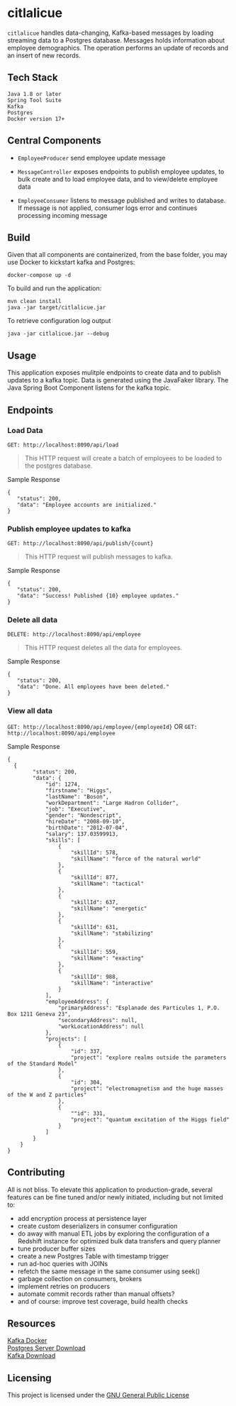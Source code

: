 # citlalicue

`citlalicue` handles data-changing, Kafka-based messages by loading streaming data to a Postgres database. Messages holds information about employee demographics. The operation performs an update of records and an insert of new records.
  
## Tech Stack

```
Java 1.8 or later
Spring Tool Suite
Kafka
Postgres
Docker version 17+
```

## Central Components

- `EmployeeProducer` send employee update message

- `MessageController` exposes endpoints to publish employee updates, to bulk create and to load employee data, and to view/delete employee data

- `EmployeeConsumer` listens to message published and writes to database. If message is not applied, consumer logs error and continues processing incoming message

## Build 

Given that all components are containerized, from the base folder, you may use Docker to kickstart kafka and Postgres:
```
docker-compose up -d
```

To build and run the application:
```
mvn clean install
java -jar target/citlalicue.jar
```

To retrieve configuration log output
```
java -jar citlalicue.jar --debug
```

## Usage

This application exposes mulitple endpoints to create data and to publish updates to a kafka topic. Data is generated using the JavaFaker library. The Java Spring Boot Component listens for the kafka topic.

## Endpoints

### Load Data

`GET: http://localhost:8090/api/load`
> This HTTP request will create a batch of employees to be loaded to the postgres database. 

Sample Response
```
{
   "status": 200,
   "data": "Employee accounts are initialized."
}
```

### Publish employee updates to kafka

`GET: http://localhost:8090/api/publish/{count}`
> This HTTP request will publish messages to kafka.

Sample Response
```
{
   "status": 200,
   "data": "Success! Published {10} employee updates."
}
```

### Delete all data

`DELETE: http://localhost:8090/api/employee`
> This HTTP request deletes all the data for employees.

Sample Response
```
{
   "status": 200,
   "data": "Done. All employees have been deleted."
}
```

### View all data

`GET: http://localhost:8090/api/employee/{employeeId}` 
OR
`GET: http://localhost:8090/api/employee`

Sample Response
```
{
  {
        "status": 200,
        "data": {
            "id": 1274,
            "firstname": "Higgs",
            "lastName": "Boson",
            "workDepartment": "Large Hadron Collider",
            "job": "Executive",
            "gender": "Nondescript",
            "hireDate": "2008-09-10",
            "birthDate": "2012-07-04",
            "salary": 137.03599913,
            "skills": [
                {
                    "skillId": 578,
                    "skillName": "force of the natural world"
                },
                {
                    "skillId": 877,
                    "skillName": "tactical"
                },
                {
                    "skillId": 637,
                    "skillName": "energetic"
                },
                {
                    "skillId": 631,
                    "skillName": "stabilizing"
                },
                {
                    "skillId": 559,
                    "skillName": "exacting"
                },
                {
                    "skillId": 988,
                    "skillName": "interactive"
                } 
            ],
            "employeeAddress": {
                "primaryAddress": "Esplanade des Particules 1, P.O. Box 1211 Geneva 23",
                "secondaryAddress": null,
                "workLocationAddress": null
            },
            "projects": [
                {
                    "id": 337,
                    "project": "explore realms outside the parameters of the Standard Model"
                },
                {
                    "id": 304,
                    "project": "electromagnetism and the huge masses of the W and Z particles"
                },
                {
                    ""id": 331,
                    "project": "quantum excitation of the Higgs field"
                }
            ]
        }
    }
}
```

## Contributing

All is not bliss. To elevate this application to production-grade, several features can be fine tuned and/or newly initiated, including but not limited to:

- add encryption process at persistence layer
- create custom deserializers in consumer configuration
- do away with manual ETL jobs by exploring the configuration of a Redshift instance for optimized bulk data transfers and query planner
- tune producer buffer sizes
- create a new Postgres Table with timestamp trigger
- run ad-hoc queries with JOINs
- refetch the same message in the same consumer using seek()
- garbage collection on consumers, brokers
- implement retries on producers
- automate commit records rather than manual offsets?
- and of course: improve test coverage, build health checks

## Resources

[Kafka Docker](https://github.com/wurstmeister/kafka-docker)
</br>
[Postgres Server Download](https://www.postgresql.org/download/)
</br>
[Kafka Download](https://kafka.apache.org/downloads)

## Licensing 

This project is licensed under the [GNU General Public License](https://github.com/lhmzhou/citlalicue/blob/master/LICENSE)